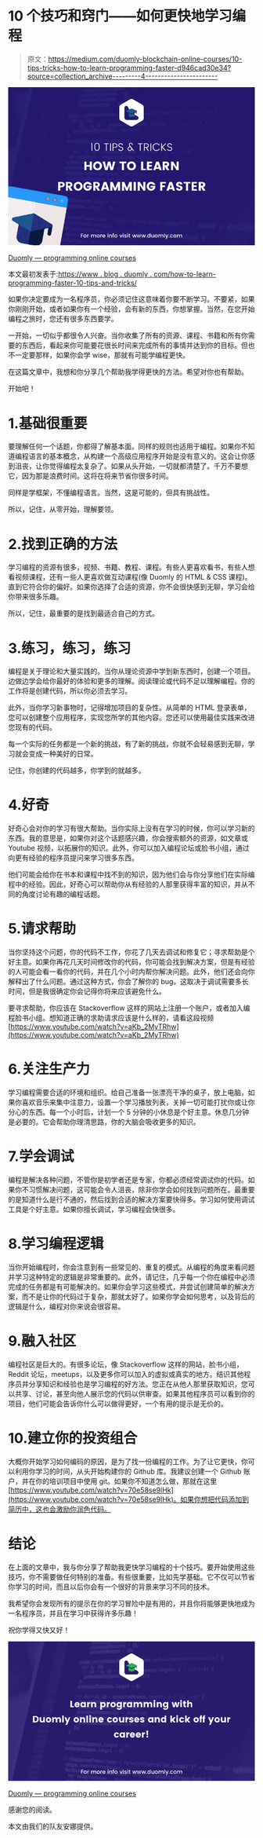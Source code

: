 # 10 个技巧和窍门——如何更快地学习编程

> 原文：<https://medium.com/duomly-blockchain-online-courses/10-tips-tricks-how-to-learn-programming-faster-d946cad30e34?source=collection_archive---------4----------------------->

![](img/431b83227a21367571aa816af6bd4b40.png)

[Duomly — programming online courses](https://www.duomly.com)

本文最初发表于:[https://www . blog . duomly . com/how-to-learn-programming-faster-10-tips-and-tricks/](https://www.blog.duomly.com/how-to-learn-programming-faster-10-tips-and-tricks/)

如果你决定要成为一名程序员，你必须记住这意味着你要不断学习。不要紧，如果你刚刚开始，或者如果你有一个经验，会有新的东西，你想掌握。当然，在您开始编程之旅时，您还有很多东西要学。

一开始，一切似乎都很令人兴奋。当你收集了所有的资源、课程、书籍和所有你需要的东西后，看起来你可能要花很长时间来完成所有的事情并达到你的目标。但也不一定要那样，如果你会学 wise，那就有可能学编程更快。

在这篇文章中，我想和你分享几个帮助我学得更快的方法。希望对你也有帮助。

开始吧！

# 1.基础很重要

要理解任何一个话题，你都得了解基本面。同样的规则也适用于编程。如果你不知道编程语言的基本概念，从构建一个高级应用程序开始是没有意义的。这会让你感到沮丧，让你觉得编程太复杂了。如果从头开始，一切就都清楚了。千万不要想它，因为那是浪费时间。这将在将来节省你很多时间。

同样是学框架，不懂编程语言。当然，这是可能的，但具有挑战性。

所以，记住，从零开始，理解要领。

# 2.找到正确的方法

学习编程的资源有很多，视频、书籍、教程、课程。有些人更喜欢看书，有些人想看视频课程，还有一些人更喜欢做互动课程(像 Duomly 的 HTML & CSS 课程)。直到它符合你的偏好。如果你选择了合适的资源，你不会很快感到无聊，学习会给你带来很多乐趣。

所以，记住，最重要的是找到最适合自己的方式。

# 3.练习，练习，练习

编程是关于理论和大量实践的。当你从理论资源中学到新东西时，创建一个项目。边做边学会给你最好的体验和更多的理解。阅读理论或代码不足以理解编程。你的工作将是创建代码，所以你必须去学习。

此外，当你学习新事物时，记得增加项目的复杂性。从简单的 HTML 登录表单，您可以创建整个应用程序，实现您所学的其他内容。您还可以使用最佳实践来改进您现有的代码。

每一个实际的任务都是一个新的挑战，有了新的挑战，你就不会轻易感到无聊，学习就会变成一种美好的日常。

记住，你创建的代码越多，你学到的就越多。

# 4.好奇

好奇心会对你的学习有很大帮助。当你实际上没有在学习的时候，你可以学习新的东西。我的意思是，如果你对这个话题感兴趣，你会搜索额外的资源，如文章或 Youtube 视频，以拓展你的知识。此外，你可以加入编程论坛或脸书小组，通过向更有经验的程序员提问来学习很多东西。

他们可能会给你在书本和课程中找不到的知识，因为他们会与你分享他们在实际编程中的经验。因此，好奇心可以帮助你从有经验的人那里获得丰富的知识，并从不同的角度讨论有趣的编程话题。

# 5.请求帮助

当你坚持这个问题，你的代码不工作，你花了几天去调试和修复它；寻求帮助是个好主意。如果你再花几天时间修改你的代码，你可能会找到解决方案，但是有经验的人可能会看一看你的代码，并在几个小时内帮你解决问题。此外，他们还会向你解释出了什么问题。通过这种方式，你会了解你的 bug，这取决于调试需要多长时间，但是我很确定你会记得你将来应该避免什么。

要寻求帮助，你应该在 Stackoverflow 这样的网站上注册一个账户，或者加入编程脸书小组。想知道正确的求助请求应该是什么样的，请看这段视频[https://www.youtube.com/watch?v=aKb_2MyTRhw](https://www.youtube.com/watch?v=aKb_2MyTRhw)

# 6.关注生产力

学习编程需要合适的环境和组织。给自己准备一张漂亮干净的桌子，放上电脑，如果你喜欢音乐来集中注意力，设置一个学习播放列表，关掉一切可能打扰你或让你分心的东西。每一个小时后，计划一个 5 分钟的小休息是个好主意。休息几分钟是必要的。它会帮助你理清思路，你的大脑会吸收更多的知识。

# 7.学会调试

编程是解决各种问题，不管你是初学者还是专家，你都必须经常调试你的代码。如果你不习惯解决问题，这可能会令人沮丧，除非你学会如何找到问题所在。最重要的是知道什么是行不通的，然后找到合适的解决方案要快得多。学习如何使用调试工具是个好主意。如果你擅长调试，学习编程会快很多。

# 8.学习编程逻辑

当你开始编程时，你会注意到有一些常见的、重复的模式。从编程的角度来看问题并学习这种特定的逻辑是非常重要的。此外，请记住，几乎每一个你在编程中必须完成的任务都是有可能解决的。如果你会学习这些模式，并尝试创建简单的解决方案，而不是让你的代码过于复杂，那就太好了。如果你学会如何思考，以及背后的逻辑是什么，编程对你来说会很容易。

# 9.融入社区

编程社区是巨大的。有很多论坛，像 Stackoverflow 这样的网站，脸书小组，Reddit 论坛，meetups，以及更多你可以加入的虚拟或真实的地方。结识其他程序员并分享知识和经验也是学习编程的好方法。您正在从他人那里获取知识，您可以共享、讨论，甚至向他人展示您的代码以供审查。如果其他程序员可以看到你的项目，他们可能会告诉你什么可以做得更好，一个有用的提示是无价的。

# 10.建立你的投资组合

大概你开始学习如何编码的原因，是为了找一份编程的工作。为了让它更快，你可以利用你学习的时间，从头开始构建你的 Github 库。我建议创建一个 Github 账户，并在你的培训项目中使用 git。如果你不知道怎么做，那就在这里[https://www.youtube.com/watch?v=70e58se9lHk](https://www.youtube.com/watch?v=70e58se9lHk)。如果你想把代码添加到简历中，这也会激励你润色代码。

# 结论

在上面的文章中，我与你分享了帮助我更快学习编程的十个技巧。要开始使用这些技巧，你不需要做任何特别的准备。有些很重要，比如先学基础。它不仅可以节省你学习的时间，而且以后你会有一个很好的背景来学习不同的技术。

我希望你会发现所有的提示在你的学习冒险中是有用的，并且你将能够更快地成为一名程序员，并且在学习中获得许多乐趣！

祝你学得又快又好！

![](img/da19e349261b68db791923e762be475f.png)

[Duomly — programming online courses](https://www.duomly.com)

感谢您的阅读。

本文由我们的队友安娜提供。